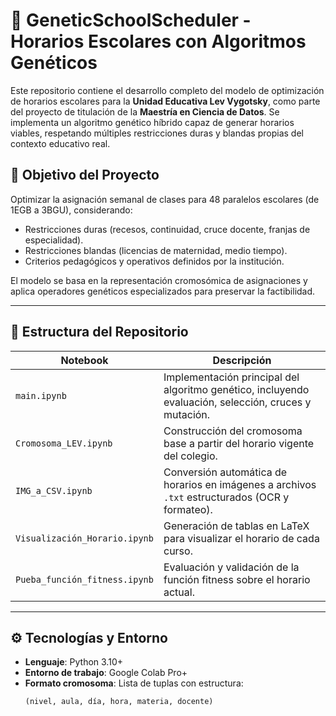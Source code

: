 # 🧠 GeneticSchoolScheduler - Horarios Escolares con Algoritmos Genéticos

Este repositorio contiene el desarrollo completo del modelo de optimización de horarios escolares para la **Unidad Educativa Lev Vygotsky**, como parte del proyecto de titulación de la **Maestría en Ciencia de Datos**. Se implementa un algoritmo genético híbrido capaz de generar horarios viables, respetando múltiples restricciones duras y blandas propias del contexto educativo real.

## 🎯 Objetivo del Proyecto

Optimizar la asignación semanal de clases para 48 paralelos escolares (de 1EGB a 3BGU), considerando:
- Restricciones duras (recesos, continuidad, cruce docente, franjas de especialidad).
- Restricciones blandas (licencias de maternidad, medio tiempo).
- Criterios pedagógicos y operativos definidos por la institución.

El modelo se basa en la representación cromosómica de asignaciones y aplica operadores genéticos especializados para preservar la factibilidad.

---

## 📁 Estructura del Repositorio

| Notebook | Descripción |
|----------|-------------|
| `main.ipynb` | Implementación principal del algoritmo genético, incluyendo evaluación, selección, cruces y mutación. |
| `Cromosoma_LEV.ipynb` | Construcción del cromosoma base a partir del horario vigente del colegio. |
| `IMG_a_CSV.ipynb` | Conversión automática de horarios en imágenes a archivos `.txt` estructurados (OCR y formateo). |
| `Visualización_Horario.ipynb` | Generación de tablas en LaTeX para visualizar el horario de cada curso. |
| `Pueba_función_fitness.ipynb` | Evaluación y validación de la función fitness sobre el horario actual. |

---

## ⚙️ Tecnologías y Entorno

- **Lenguaje**: Python 3.10+
- **Entorno de trabajo**: Google Colab Pro+
- **Formato cromosoma**: Lista de tuplas con estructura:
  ```python
  (nivel, aula, día, hora, materia, docente)
